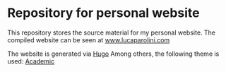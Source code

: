 # Repository for personal website

This repository stores the source material for my personal website. The compiled website can be seen at www.lucaparolini.com

The website is generated via [Hugo](www.gohugo.io)
Among others, the following theme is used: [Academic](https://github.com/gcushen/hugo-academic)
